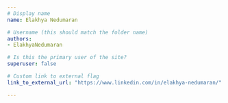 ```yaml
---
# Display name
name: Elakhya Nedumaran

# Username (this should match the folder name)
authors:
- ElakhyaNedumaran

# Is this the primary user of the site?
superuser: false

# Custom link to external flag
link_to_external_url: "https://www.linkedin.com/in/elakhya-nedumaran/"

---
```

